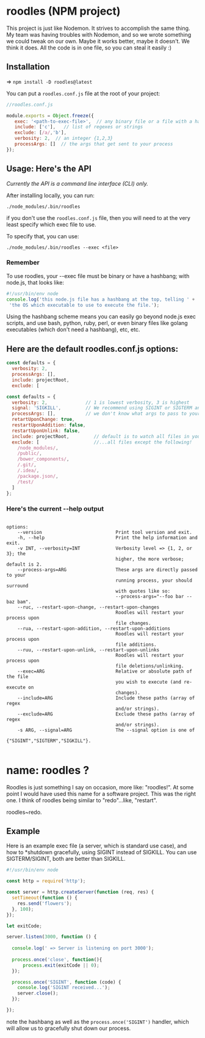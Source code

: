 

# roodles (NPM project)

This project is just like Nodemon. It strives to accomplish the same thing.
My team was having troubles with Nodemon, and so we wrote something we 
could tweak on our own. Maybe it works better, maybe it doesn't. We think it does.
All the code is in one file, so you can steal it easily :)


## Installation

=> ```npm install -D roodles@latest```

You can put a ```roodles.conf.js``` file at the root of your project:

```js
//roodles.conf.js

module.exports = Object.freeze({
   exec: '<path-to-exec-file>',  // any binary file or a file with a hashbang
   include: ['c'],   // list of regexes or strings
   exclude: [/a/,'b'],
   verbosity: 2,  // an integer {1,2,3}
   processArgs: []  // the args that get sent to your process
});

```


## Usage: Here's the API

_Currently the API is a command line interface (CLI) only._

After installing locally, you can run:

```terminal
./node_modules/.bin/roodles 
```

if you don't use the ```roodles.conf.js``` file, then you will need to
at the very least specify which exec file to use.

To specify that, you can use:

```terminal
./node_modules/.bin/roodles --exec <file>
```



### Remember

To use roodles, your --exec file must be binary or have a hashbang; with node.js, that looks like:

```js
#!/usr/bin/env node
console.log('this node.js file has a hashbang at the top, telling ' +
 'the OS which executable to use to execute the file.');
```

Using the hashbang scheme means you can easily go beyond node.js exec scripts, and use bash, python, ruby,
perl, or even binary files like golang executables (which don't need a hashbang), etc, etc.


## Here are the default roodles.conf.js options:

```js
const defaults = {
  verbosity: 2,     
  processArgs: [],   
  include: projectRoot,  
  exclude: [             

const defaults = {
  verbosity: 2,              // 1 is lowest verbosity, 3 is highest
  signal: 'SIGKILL',         // We recommend using SIGINT or SIGTERM and gracefully shutting down your process instead*
  processArgs: [],           // we don't know what args to pass to your process!
  retartUponChange: true,
  restartUponAddition: false,
  restartUponUnlink: false,
  include: projectRoot,         // default is to watch all files in your project
  exclude: [                    //...all files except the following!
    /node_modules/,
    /public/,
    /bower_components/,
    /.git/,
    /.idea/,
    /package.json/,
    /test/
  ]
};

```


### Here's the current --help output

```

options:
    --version                           Print tool version and exit.
    -h, --help                          Print the help information and exit.
    -v INT, --verbosity=INT             Verbosity level => {1, 2, or 3}; the
                                        higher, the more verbose; default is 2.
    --process-args=ARG                  These args are directly passed to your
                                        running process, your should surround
                                        with quotes like so:
                                        --process-args="--foo bar --baz bam".
    --ruc, --restart-upon-change, --restart-upon-changes
                                        Roodles will restart your process upon
                                        file changes.
    --rua, --restart-upon-addition, --restart-upon-additions
                                        Roodles will restart your process upon
                                        file additions.
    --ruu, --restart-upon-unlink, --restart-upon-unlinks
                                        Roodles will restart your process upon
                                        file deletions/unlinking.
    --exec=ARG                          Relative or absolute path of the file
                                        you wish to execute (and re-execute on
                                        changes).
    --include=ARG                       Include these paths (array of regex
                                        and/or strings).
    --exclude=ARG                       Exclude these paths (array of regex
                                        and/or strings).
    -s ARG, --signal=ARG                The --signal option is one of
                                        {"SIGINT","SIGTERM","SIGKILL"}.


```


# name: roodles ?

Roodles is just something I say on occasion, more like: "roodles!". 
At some point I would have used this name for a software project.
This was the right one. I think of roodles being similar to "redo"...like, "restart". 

roodles~redo.


## Example

Here is an example exec file (a server, which is standard use case), and how to *shutdown gracefully,
using SIGINT instead of SIGKILL. You can use SIGTERM/SIGINT, both are better than SIGKILL.

```js
#!/usr/bin/env node

const http = require('http');

const server = http.createServer(function (req, res) {
  setTimeout(function () {
    res.send('flowers');
  }, 100);
});

let exitCode;

server.listen(3000, function () {
  
  console.log(' => Server is listening on port 3000');
  
  process.once('close', function(){
      process.exit(exitCode || 0);
  });

  process.once('SIGINT', function (code) {
    console.log('SIGINT received...');
    server.close();
  });

});


```

note the hashbang as well as the ```process.once('SIGINT')``` handler, which will allow us to
gracefully shut down our process.